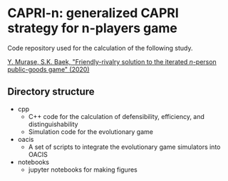# CAPRI-n: generalized CAPRI strategy for n-players game

Code repository used for the calculation of the following study.

[Y. Murase, S.K. Baek, "Friendly-rivalry solution to the iterated $n$-person public-goods game" (2020)](https://arxiv.org/abs/2008.00243)

## Directory structure

- cpp
  - C++ code for the calculation of defensibility, efficiency, and distinguishability
  - Simulation code for the evolutionary game
- oacis
  - A set of scripts to integrate the evolutionary game simulators into OACIS
- notebooks
  - jupyter notebooks for making figures

